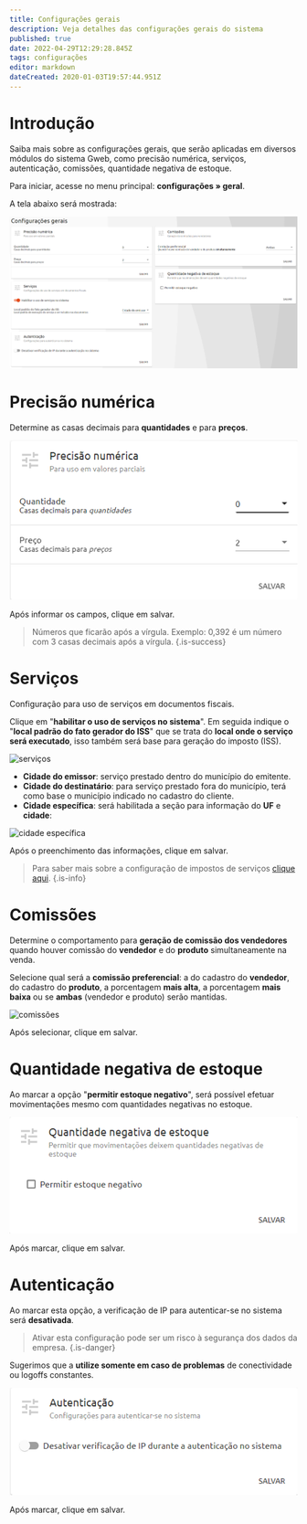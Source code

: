 ```yaml
---
title: Configurações gerais
description: Veja detalhes das configurações gerais do sistema
published: true
date: 2022-04-29T12:29:28.845Z
tags: configurações
editor: markdown
dateCreated: 2020-01-03T19:57:44.951Z
---
```


# Introdução

Saiba mais sobre as configurações gerais, que serão aplicadas em diversos módulos do sistema Gweb, como precisão numérica, serviços, autenticação, comissões, quantidade negativa de estoque.

Para iniciar, acesse no menu principal: **configurações » geral**.

A tela abaixo será mostrada:

![configurações gerais](/config/gerais/configurações_gerais.png)

# Precisão numérica

Determine as casas decimais para **quantidades** e para **preços**.

![precisão numérica](/config/gerais/precisão_numérica.png)

Após informar os campos, clique em <span class="mat-button mdi "> salvar</span>.

> Números que ficarão após a vírgula. Exemplo: 0,392 é um número com 3 casas decimais após a vírgula.
{.is-success}

# Serviços

Configuração para uso de serviços em documentos fiscais.

Clique em "**habilitar o uso de serviços no sistema**".
Em seguida indique o "**local padrão do fato gerador do ISS**" que se trata do **local onde o serviço será executado**, isso também será base para geração do imposto (ISS).

![serviços](/config/gerais/serviços.png)

- **Cidade do emissor**: serviço prestado dentro do município do emitente.
- **Cidade do destinatário**: para serviço prestado fora do município, terá como base o município indicado no cadastro do cliente.
- **Cidade específica**: será habilitada a seção para informação do **UF** e **cidade**:

![cidade específica](/config/gerais/serviços2.png)

Após o preenchimento das informações, clique em <span class="mat-button mdi "> salvar</span>.

> Para saber mais sobre a configuração de impostos de serviços [clique aqui](/configuracoes/impostos/servicos).
{.is-info}

# Comissões

Determine o comportamento para **geração de comissão dos vendedores** quando houver comissão do **vendedor** e do **produto** simultaneamente na venda.

Selecione qual será a **comissão preferencial**: a do cadastro do **vendedor**, do cadastro do **produto**, a porcentagem **mais alta**, a porcentagem **mais baixa** ou se **ambas** (vendedor e produto) serão mantidas.

![comissões](/config/gerais/comissões.png)

Após selecionar, clique em <span class="mat-button mdi "> salvar</span>.

# Quantidade negativa de estoque

Ao marcar a opção "**permitir estoque negativo**", será possível efetuar movimentações mesmo com quantidades negativas no estoque.

![quantidade negativa de estoque](/config/gerais/quantidade_negativa_de_estoque.png)

Após marcar, clique em <span class="mat-button mdi "> salvar</span>.

# Autenticação

Ao marcar esta opção, a verificação de IP para autenticar-se no sistema será **desativada**.

> Ativar esta configuração pode ser um risco à segurança dos dados da empresa. 
{.is-danger}

Sugerimos que a **utilize somente em caso de problemas** de conectividade ou logoffs constantes.

![autenticação](/config/gerais/autenticação.png)

Após marcar, clique em <span class="mat-button mdi "> salvar</span>.
